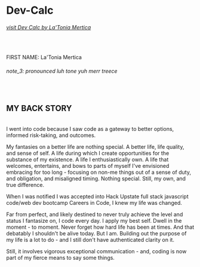 # Dev-Calc

###### <a href="https://www.latoniamertica.dev/Dev-Calc/" target="_blank">visit Dev Calc by La'Tonia Mertica</a>
<br>


FIRST NAME: La'Tonia Mertica
###### note_3: pronounced *luh tone yuh merr treece*
<br>

## MY BACK STORY
<br>
I went into code because I saw code as a gateway to better options, informed risk-taking, and outcomes. 

My fantasies on a better life are nothing special. A better life, life quality, and sense of self. A life during which I create opportunities for the substance of my existence. A life I enthusiastically own. A life that welcomes, entertains, and bows to parts of myself I've envisioned embracing for too long - focusing on non-me things out of a sense of duty, and obligation, and misaligned timing. Nothing special. Still, my own, and true difference.  

When I was notified I was accepted into Hack Upstate full stack javascript code/web dev bootcamp Careers in Code, I knew my life was changed. 

Far from perfect, and likely destined to never truly achieve the level and status I fantasize on, I code every day. I apply my best self. Dwell in the moment - to moment. Never forget how hard life has been at times. And that debatably I shouldn't be alive today. But I am. Building out the purpose of my life is a lot to do - and I still don't have authenticated clarity on it. 

Still, it involves vigorous exceptional communication - and, coding is now part of my fierce means to say some things.
